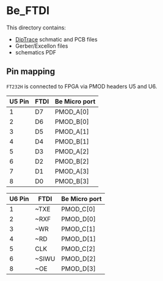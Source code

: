 Be\_FTDI
========

This directory contains:

 * [DipTrace](http://diptrace.com/) schmatic and PCB files
 * Gerber/Excellon files
 * schematics PDF

Pin mapping
-----------

`FT232H` is connected to FPGA via PMOD headers U5 and U6.


| U5 Pin | FTDI | Be Micro port |
|--------|------|---------------|
| 1      | D7   | PMOD\_A[0]    |
| 2      | D6   | PMOD\_B[0]    |
| 3      | D5   | PMOD\_A[1]    |
| 4      | D4   | PMOD\_B[1]    |
| 5      | D3   | PMOD\_A[2]    |
| 6      | D2   | PMOD\_B[2]    |
| 7      | D1   | PMOD\_A[3]    |
| 8      | D0   | PMOD\_B[3]    |


| U6 Pin | FTDI  | Be Micro port |
|--------|-------|---------------|
| 1      | ~TXE  | PMOD\_C[0]    |
| 2      | ~RXF  | PMOD\_D[0]    |
| 3      | ~WR   | PMOD\_C[1]    |
| 4      | ~RD   | PMOD\_D[1]    |
| 5      | CLK   | PMOD\_C[2]    |
| 6      | ~SIWU | PMOD\_D[2]    |
| 8      | ~OE   | PMOD\_D[3]    |
